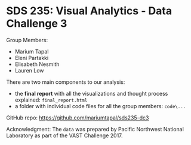 
<!-- README.md is generated from README.Rmd. Please edit that file -->

# SDS 235: Visual Analytics - Data Challenge 3

Group Members:

-   Marium Tapal
-   Eleni Partakki
-   Elisabeth Nesmith
-   Lauren Low

There are two main components to our analysis:

-   the **final report** with all the visualizations and thought process
    explained: `final_report.html`
-   a folder with individual code files for all the group members:
    `code\...`

GitHub repo: <https://github.com/mariumtapal/sds235-dc3>

Acknowledgment: The `data` was prepared by Pacific Northwest National
Laboratory as part of the VAST Challenge 2017.
